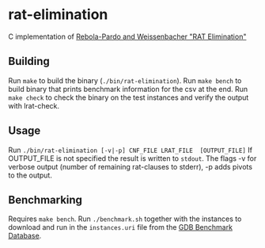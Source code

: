 # rat-elimination

C implementation of [Rebola-Pardo and Weissenbacher "RAT Elimination"](https://publik.tuwien.ac.at/files/publik_293387.pdf)

## Building

Run `make` to build the binary (`./bin/rat-elimination`).
Run `make bench` to build binary that prints benchmark information for the csv at the end. 
Run `make check` to check the binary on the test instances and verify the output with lrat-check.

## Usage

Run `./bin/rat-elimination [-v|-p] CNF_FILE LRAT_FILE  [OUTPUT_FILE]` If OUTPUT_FILE is not specified the result is written to `stdout`. 
The flags -v for verbose output (number of remaining rat-clauses to stderr), -p adds pivots to the output.



## Benchmarking

Requires `make bench`. Run `./benchmark.sh` together with the instances to download and run in the `instances.uri` file from the [GDB Benchmark Database](https://benchmark-database.de/).
